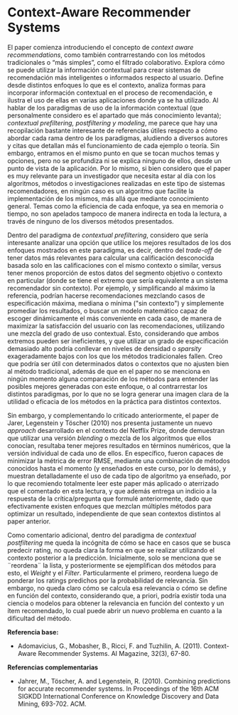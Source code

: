 # Context-Aware Recommender Systems

El paper comienza introduciendo el concepto de *context aware recommendations*, como también contrarrestando con los métodos tradicionales o “más simples”, como el filtrado colaborativo. Explora cómo se puede utilizar la información contextual para crear sistemas de recomendación más inteligentes o informados respecto al usuario. Define desde distintos enfoques lo que es el contexto, analiza formas para incorporar información contextual en el proceso de recomendación, e ilustra el uso de ellas en varias aplicaciones donde ya se ha utilizado. Al hablar de los paradigmas de uso de la información contextual (que personalmente considero es el apartado que más conocimiento levanta); *contextual prefiltering, postfiltering y modeling*, me parece que hay una recopilación bastante interesante de referencias útiles respecto a cómo abordar cada rama dentro de los paradigmas, aludiendo a diversos autores y citas que detallan más el funcionamiento de cada ejemplo o teoría. Sin embargo, entramos en el mismo punto en que se tocan muchos temas y opciones, pero no se profundiza ni se explica ninguno de ellos, desde un punto de vista de la aplicación. Por lo mismo, si bien considero que el paper es muy relevante para un investigador que necesita estar al día con los algoritmos, métodos o investigaciones realizadas en este tipo de sistemas recomendadores, en ningún caso es un algoritmo que facilite la implementación de los mismos, más allá que mediante conocimiento general. Temas como la eficiencia de cada enfoque, ya sea en memoria o tiempo, no son apelados tampoco de manera indirecta en toda la lectura, a través de ninguno de los diversos métodos presentados.

Dentro del paradigma de *contextual prefiltering*, considero que sería interesante analizar una opción que utilice los mejores resultados de los dos enfoques mostrados en este paradigma, es decir, dentro del *trade-off* de tener datos más relevantes para calcular una calificación desconocida basada solo en las calificaciones con el mismo contexto o similar, versus
tener menos proporción de estos datos del segmento objetivo o contexto en particular (donde se tiene el extremo que sería equivalente a un sistema recomendador sin contexto). Por ejemplo, y simplificando al máximo la referencia, podrían hacerse recomendaciones mezclando casos de especificación máxima, mediana o mínima ("sin contexto") y simplemente promediar los resultados, o buscar un modelo matemático capaz de escoger dinámicamente el más conveniente en cada caso, de manera de maximizar la satisfacción del usuario con las recomendaciones, utilizando une mezcla del grado de uso contextual. Esto, considerando que ambos extremos pueden ser ineficientes, y que utilizar un grado de especificación demasiado alto podría conllevar en niveles de densidad o *sparsity* exageradamente bajos con los que los métodos tradicionales fallen. Creo que podría ser útil con determinados datos o contextos que no ajusten bien al método tradicional, además de que en el paper no se menciona en ningún momento alguna comparación de los métodos para entender las posibles mejores generadas con este enfoque, o al contrarrestar los distintos paradigmas, por lo que no se logra generar una imagen clara de la utilidad o eficacia de los métodos en la práctica para distintos contextos.

Sin embargo, y complementando lo criticado anteriormente, el paper de Jarer, Legenstein y Töscher (2010) nos presenta justamente un nuevo *approach* desarrollado en el contexto del Netflix Prize, donde demuestran que utilizar una versión *blending* o mezcla de los algoritmos que ellos conocían, resultaba tener mejores resultados en términos numéricos, que la versión individual de cada uno de ellos. En específico, fueron capaces de minimizar la métrica de error RMSE, mediante una combinación de métodos conocidos hasta el momento (y enseñados en este curso, por lo demás), y muestran detalladamente el uso de cada tipo de algoritmo ya enseñado, por lo que recomiendo totalmente leer este paper más aplicado o aterrizado que el comentado en esta lectura, y que además entrega un indicio a la respuesta de la crítica/pregunta que formulé anteriormente, dado que efectivamente existen enfoques que mezclan múltiples métodos para optimizar un resultado, independiente de que sean contextos distintos al paper anterior.

Como comentario adicional, dentro del paradigma de *contextual postfiltering* me queda la incógnita de cómo se hace en casos que se busca predecir rating, no queda clara la forma en que se realizar utilizando el contexto posterior a la predicción. Inicialmente, solo se menciona que se ¨reordena¨ la lista, y posteriormente se ejemplifican dos métodos para esto, el *Weight* y el *Filter*. Particularmente el primero, reordena luego de ponderar los ratings predichos por la probabilidad de relevancia. Sin embargo, no queda claro cómo se calcula esa relevancia o cómo se define en función del contexto, considerando que, a priori, podría existir toda una ciencia o modelos para obtener la relevancia en función del contexto y un ítem recomendado, lo cual puede abrir un nuevo problema en cuanto a la dificultad del método.


**Referencia base:** 
- Adomavicius, G., Mobasher, B., Ricci, F. and Tuzhilin, A. (2011). Context-Aware Recommender Systems. AI Magazine, 32(3), 67-80.

**Referencias complementarias**
- Jahrer, M., Töscher, A. and Legenstein, R. (2010). Combining predictions for accurate recommender systems. In Proceedings of the 16th ACM SIGKDD International Conference on Knowledge Discovery and Data Mining, 693-702. ACM.

